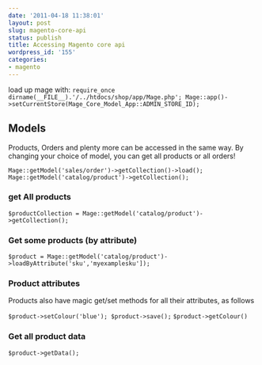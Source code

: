 ```yaml
---
date: '2011-04-18 11:38:01'
layout: post
slug: magento-core-api
status: publish
title: Accessing Magento core api
wordpress_id: '155'
categories:
- magento
---
```


load up mage with:
`require_once dirname(__FILE__).'/../htdocs/shop/app/Mage.php';
Mage::app()->setCurrentStore(Mage_Core_Model_App::ADMIN_STORE_ID);`



## Models




Products, Orders and plenty more can be accessed in the same way. By changing your choice of model, you can get all products or all orders!


`Mage::getModel('sales/order')->getCollection()->load();
Mage::getModel('catalog/product')->getCollection();`



### get All products


`$productCollection = Mage::getModel('catalog/product')->getCollection();`


### Get some products (by attribute)


`$product = Mage::getModel('catalog/product')->loadByAttribute('sku','myexamplesku']);`


### Product attributes




Products also have magic get/set methods for all their attributes, as follows


`$product->setColour('blue');
$product->save();`
`$product->getColour()`


### Get all product data


`$product->getData(); `
